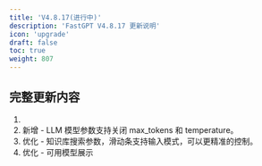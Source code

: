```yaml
---
title: 'V4.8.17(进行中)'
description: 'FastGPT V4.8.17 更新说明'
icon: 'upgrade'
draft: false
toc: true
weight: 807
---
```



## 完整更新内容

1. 
2. 新增 - LLM 模型参数支持关闭 max_tokens 和 temperature。
3. 优化 - 知识库搜索参数，滑动条支持输入模式，可以更精准的控制。
4. 优化 - 可用模型展示